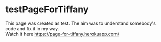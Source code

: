 # testPageForTiffany
This page was created as test. The aim was to understand somebody's code and fix it in my way. <br>
Watch it here https://page-for-tiffany.herokuapp.com/
